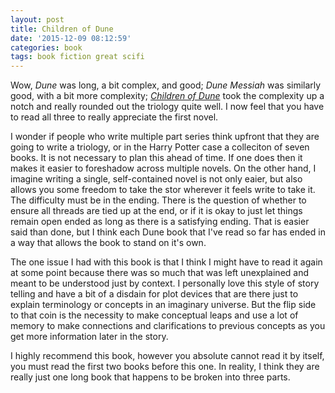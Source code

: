 ```yaml
---
layout: post
title: Children of Dune
date: '2015-12-09 08:12:59'
categories: book
tags: book fiction great scifi
---
```


Wow, *Dune* was long, a bit complex, and good; *Dune Messiah* was
similarly good, with a bit more complexity; [*Children of Dune*][child-amazon]
took the complexity up a notch and really rounded out the triology
quite well. I now feel that you have to read all three to really
appreciate the first novel.

I wonder if people who write multiple part series think upfront that
they are going to write a triology, or in the Harry Potter case a colleciton
of seven books. It is not necessary to plan this ahead of time. If one does then
it makes it easier to foreshadow across multiple novels. On the other hand,
I imagine writing a single, self-contained novel is not only eaier, but also
allows you some freedom to take the stor wherever it feels write to take it.
The difficulty must be in the ending. There is the question of whether to
ensure all threads are tied up at the end, or if it is okay to just let things
remain open ended as long as there is a satisfying ending. That is easier
said than done, but I think each Dune book that I've read so far has ended
in a way that allows the book to stand on it's own.

The one issue I had with this book is that I think I might have to read it
again at some point because there was so much that was left unexplained
and meant to be understood just by context. I personally love this style
of story telling and have a bit of a disdain for plot devices that are
there just to explain terminology or concepts in an imaginary universe.
But the flip side to that coin is the necessity to make conceptual leaps
and use a lot of memory to make connections and clarifications to previous
concepts as you get more information later in the story.

I highly recommend this book, however you absolute cannot read it by itself,
you must read the first two books before this one. In reality, I think
they are really just one long book that happens to be broken into three parts.

[child-amazon]:  http://amzn.com/0441104029 

